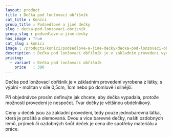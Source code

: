 ```yaml
---
layout: product
title : Dečka pod lonžovací obřišník
cat_title : Koníci
group_title : Podsedlové a jiné dečky
slug : decka-pod-lonzovaci-obrisnik
group_slug : podsedlove-a-jine-decky
has_image : True
cat_slug : konici
image : /products/konici/podsedlove-a-jine-decky/decka-pod-lonzovaci-obrisnik.jpg
description : Dečka pod lonžovací obřišník je v základním provedení vyrobena z látky, s výplní - molitan v síle 0,5cm, 1cm nebo po domluvě i silnější.
pricing:
  - variant : Dečka pod lonžovací obřišník
    price   : 390
---
```


Dečka pod lonžovací obřišník je v základním provedení vyrobena z látky, s výplní - molitan v síle 0,5cm, 1cm nebo po domluvě i silnější.

Při objednávce prosím definujte jak chcete, aby dečka vypadala, protože možností provedení je nespočet.
Tvar dečky je většinou obdélníkový.

Ceny u deček jsou za zakladní provedení, tedy pouze jednobarevná látka, která je prošitá a olemovaná.
Dvou a více barevné dečky, našití ozdobných lemů, prýmek či ozdobných šnůř deček je cena dle spotřeby materiálu a práce.


